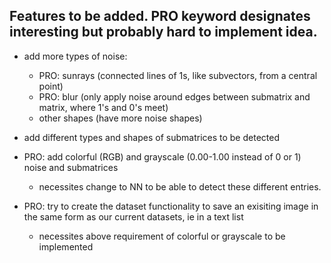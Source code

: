 Features to be added. 
PRO keyword designates interesting but probably hard to implement idea.
-------------------------------------------------------------------------

- add more types of noise:
	- PRO: sunrays (connected lines of 1s, like subvectors, from a central point)
	- PRO: blur (only apply noise around edges between submatrix and matrix, where 1's and 0's meet)
	- other shapes (have more noise shapes)

- add different types and shapes of submatrices to be detected

- PRO: add colorful (RGB) and grayscale (0.00-1.00 instead of 0 or 1) noise and submatrices
	- necessites change to NN to be able to detect these different entries.

- PRO: try to create the dataset functionality to save an exisiting image in the same form as our current datasets, ie in a text list
	- necessites above requirement of colorful or grayscale to be implemented


